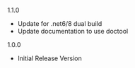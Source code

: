 1.1.0
* Update for .net6/8 dual build
* Update documentation to use doctool

1.0.0
* Initial Release Version
